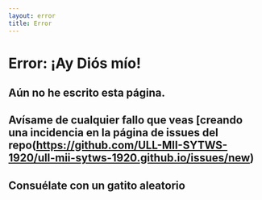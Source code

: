 ```yaml
---
layout: error
title: Error
---
```

# Error: ¡Ay Diós mío!

## Aún no he escrito esta página. 

## Avísame de cualquier fallo que veas [creando una incidencia en la página de issues del repo(https://github.com/ULL-MII-SYTWS-1920/ull-mii-sytws-1920.github.io/issues/new)

## Consuélate con un gatito aleatorio

<div>

<style>
img {
  display: block;
  margin-left: auto;
  margin-right: auto;
}
</style>

<div id="cat"></div>

<script type="text/javascript">

/*

  https://docs.thecatapi.com/ 

*/
const URL = 'https://api.thecatapi.com/v1/images/search?size=full';

(async function() {
  try {
    let divcat = document.getElementById("cat");
    let response = await fetch(URL, {
       headers: {
       'x-api-key': "56a4f1cc-7f60-468d-9dba-e4b6f04b7c7d"
       }
    });
    let cat = await response.json();

    console.log(cat);
    
    let img = document.createElement("img");      
    img.src = cat[0].url;
    divcat.appendChild(img);   
  }
  catch(e) { 
    // silence.
  }
})()

</script>

</div>